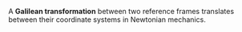 A **Galilean transformation** between two reference frames translates between their coordinate systems in Newtonian mechanics.